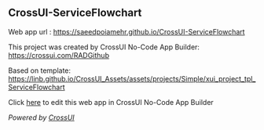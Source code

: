 ## CrossUI-ServiceFlowchart
Web app url : https://saeedpoiamehr.github.io/CrossUI-ServiceFlowchart

This project was created by CrossUI No-Code App Builder: https://crossui.com/RADGithub

Based on template: https://linb.github.io/CrossUI_Assets/assets/projects/Simple/xui_project_tpl_ServiceFlowchart

Click [here](https://crossui.com/RADGithub/#!from=github&owner=saeedpoiamehr&repo=CrossUI-ServiceFlowchart) to edit this web app in CrossUI No-Code App Builder

<i>Powered by [CrossUI](https://crossui.com)</i>
